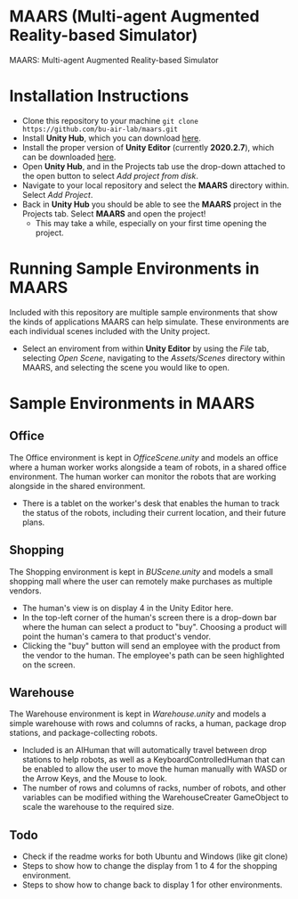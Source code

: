﻿# MAARS (Multi-agent Augmented Reality-based Simulator)

MAARS: Multi-agent Augmented Reality-based Simulator

# Installation Instructions

 - Clone this repository to your machine `git clone https://github.com/bu-air-lab/maars.git`
 - Install **Unity Hub**, which you can download [here](https://unity.com/download).
 - Install the proper version of **Unity Editor** (currently **2020.2.7**), which can be downloaded [here](https://unity3d.com/get-unity/download/archive).
 - Open **Unity Hub**, and in the Projects tab use the drop-down attached to the open button to select *Add project from disk*.
 - Navigate to your local repository and select the **MAARS** directory within. Select *Add Project*.
 - Back in **Unity Hub** you should be able to see the **MAARS** project in the Projects tab. Select **MAARS** and open the project!
	 - This may take a while, especially on your first time opening the project.

# Running Sample Environments in MAARS
Included with this repository are multiple sample environments that show the kinds of applications MAARS can help simulate. These environments are each individual scenes included with the Unity project.

 - Select an enviroment from within **Unity Editor** by using the *File* tab, selecting *Open Scene*, navigating to the *Assets/Scenes* directory within MAARS, and selecting the scene you would like to open.

# Sample Environments in MAARS
## Office
The Office environment is kept in *OfficeScene.unity* and models an office where a human worker works alongside a team of robots, in a shared office environment. The human worker can monitor the robots that are working alongside in the shared environment.

 - There is a tablet on the worker's desk that enables the human to track the status of the robots, including their current location, and their future plans.
 
## Shopping
The Shopping environment is kept in *BUScene.unity* and models a small shopping mall where the user can remotely make purchases as multiple vendors.

 - The human's view is on display 4 in the Unity Editor here.
 - In the top-left corner of the human's screen there is a drop-down bar where the human can select a product to "buy". Choosing a product will point the human's camera to that product's vendor.
 - Clicking the "buy" button will send an employee with the product from the vendor to the human. The employee's path can be seen highlighted on the screen.

## Warehouse
The Warehouse environment is kept in *Warehouse.unity* and models a simple warehouse with rows and columns of racks, a human, package drop stations, and package-collecting robots.

 - Included is an AIHuman that will automatically travel between drop stations to help robots, as well as a KeyboardControlledHuman that can be enabled to allow the user to move the human manually with WASD or the Arrow Keys, and the Mouse to look.
 - The number of rows and columns of racks, number of robots, and other variables can be modified withing the WarehouseCreater GameObject to scale the warehouse to the required size.


## Todo

- Check if the readme works for both Ubuntu and Windows (like git clone)
- Steps to show how to change the display from 1 to 4 for the shopping environment.
- Steps to show how to change back to display 1 for other environments.
